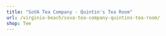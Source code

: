 ```yaml
---
title: "SoVA Tea Company - Quintin's Tea Room"
url: /virginia-beach/sova-tea-company-quintins-tea-room/
shop: Tee
---
```

